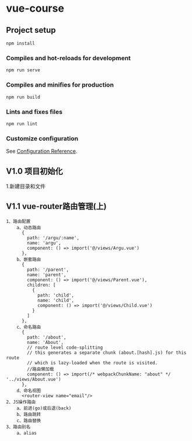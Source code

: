# vue-course

## Project setup
```
npm install
```

### Compiles and hot-reloads for development
```
npm run serve
```

### Compiles and minifies for production
```
npm run build
```

### Lints and fixes files
```
npm run lint
```

### Customize configuration
See [Configuration Reference](https://cli.vuejs.org/config/).

## V1.0 项目初始化
1.新建目录和文件

## V1.1 vue-router路由管理(上)
```
1、路由配置
    a、动态路由
      {
        path: '/argu/:name',
        name: 'argu',
        component: () => import('@/views/Argu.vue')
      },
    b、嵌套路由
      {
        path: '/parent',
        name: 'parent',
        component: () => import('@/views/Parent.vue'),
        children: [
          {
            path: 'child',
            name: 'child',
            component: () => import('@/views/Child.vue')
          }
        ]
      },
    c、命名路由
      {
        path: '/about',
        name: 'About',
        // route level code-splitting
        // this generates a separate chunk (about.[hash].js) for this route
        // which is lazy-loaded when the route is visited.
        //路由懒加载
        component: () => import(/* webpackChunkName: "about" */ '../views/About.vue')
      },
    d、命名视图
      <router-view name="email"/>
2、JS操作路由
    a、前进(go)或后退(back)
    b、路由跳转
    c、路由替换
3、路由别名
    a、alias
```


